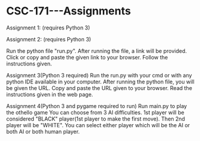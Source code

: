 # CSC-171---Assignments

Assignment 1: (requires Python 3)




Assignment 2: (requires Python 3)

Run the python file "run.py".
After running the file, a link will be provided.
Click or copy and paste the given link to your browser.
Follow the instructions given.

Assignment 3(Python 3 required)
 Run the run.py with your cmd or with any python IDE available in your computer.
 After running the python file, you will be given the URL.
 Copy and paste the URL given to your browser.
 Read the instructions given in the web page.

Assignment 4(Python 3 and pygame required to run)
 Run main.py to play the othello game
 You can choose from 3 AI difficulties.
 1st player will be considered "BLACK" player(1st player to make the first move).
 Then 2nd player will be "WHITE".
 You can select either player which will be the AI or both AI or both human player.
